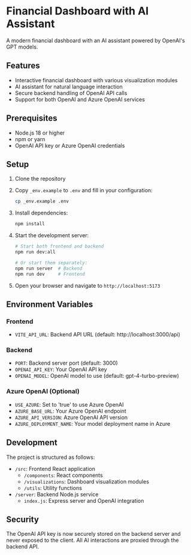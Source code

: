 # Financial Dashboard with AI Assistant

A modern financial dashboard with an AI assistant powered by OpenAI's GPT models.

## Features

- Interactive financial dashboard with various visualization modules
- AI assistant for natural language interaction
- Secure backend handling of OpenAI API calls
- Support for both OpenAI and Azure OpenAI services

## Prerequisites

- Node.js 18 or higher
- npm or yarn
- OpenAI API key or Azure OpenAI credentials

## Setup

1. Clone the repository
2. Copy `_env.example` to `.env` and fill in your configuration:

   ```bash
   cp _env.example .env
   ```

3. Install dependencies:

   ```bash
   npm install
   ```

4. Start the development server:

   ```bash
   # Start both frontend and backend
   npm run dev:all

   # Or start them separately:
   npm run server  # Backend
   npm run dev     # Frontend
   ```

5. Open your browser and navigate to `http://localhost:5173`

## Environment Variables

### Frontend

- `VITE_API_URL`: Backend API URL (default: http://localhost:3000/api)

### Backend

- `PORT`: Backend server port (default: 3000)
- `OPENAI_API_KEY`: Your OpenAI API key
- `OPENAI_MODEL`: OpenAI model to use (default: gpt-4-turbo-preview)

### Azure OpenAI (Optional)

- `USE_AZURE`: Set to 'true' to use Azure OpenAI
- `AZURE_BASE_URL`: Your Azure OpenAI endpoint
- `AZURE_API_VERSION`: Azure OpenAI API version
- `AZURE_DEPLOYMENT_NAME`: Your model deployment name in Azure

## Development

The project is structured as follows:

- `/src`: Frontend React application
  - `/components`: React components
  - `/visualizations`: Dashboard visualization modules
  - `/utils`: Utility functions
- `/server`: Backend Node.js service
  - `index.js`: Express server and OpenAI integration

## Security

The OpenAI API key is now securely stored on the backend server and never exposed to the client. All AI interactions are proxied through the backend API.
